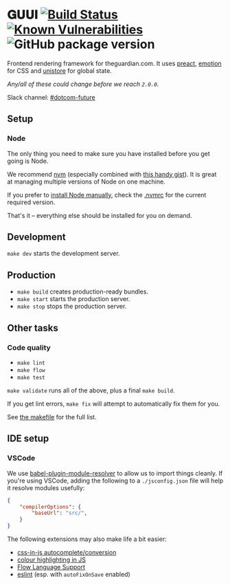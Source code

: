 # 𝐆𝐔𝐔𝐈 [![Build Status](https://travis-ci.org/guardian/guui.svg?branch=master)](https://travis-ci.org/guardian/guui) [![Known Vulnerabilities](https://snyk.io/test/github/guardian/guui/badge.svg?targetFile=package.json)](https://snyk.io/test/github/guardian/guui?targetFile=package.json) ![GitHub package version](https://img.shields.io/github/package-json/v/badges/shields.svg)



Frontend rendering framework for theguardian.com. It uses [preact](https://preactjs.com), [emotion](https://emotion.sh) for CSS and [unistore](https://github.com/developit/unistore) for global state.

_Any/all of these could change before we reach `2.0.0`._

Slack channel: [#dotcom-future](https://theguardian.slack.com/messages/C0JES5PEV)

## Setup
### Node

The only thing you need to make sure you have installed before you get going is Node.

We recommend [nvm](https://github.com/creationix/nvm) (especially combined with [this handy gist](https://gist.github.com/sndrs/5940e9e8a3f506b287233ed65365befb)). It is great at managing multiple versions of Node on one machine.

If you prefer to [install Node manually](https://nodejs.org/en/),
check the [.nvmrc](https://github.com/guardian/guui/blob/master/.nvmrc) for the current required version.

That's it – everything else should be installed for you on demand.

## Development
`make dev` starts the development server.

## Production
 - `make build` creates production-ready bundles.
 - `make start` starts the production server.
 - `make stop` stops the production server.

## Other tasks

### Code quality
- `make lint`
- `make flow`
- `make test`

`make validate` runs all of the above, plus a final `make build`.

If you get lint errors, `make fix` will attempt to automatically fix them for you.

See [the makefile](https://github.com/guardian/guui/blob/master/makefile) for the full list.

## IDE setup

### VSCode
We use [babel-plugin-module-resolver](https://github.com/tleunen/babel-plugin-module-resolver) to allow us to import things cleanly. If you're using VSCode, adding the following to a `./jsconfig.json` file will help it resolve modules usefully:

```json
{
    "compilerOptions": {
        "baseUrl": "src/",
    }
}
```

The following extensions may also make life a bit easier:

- [css-in-js autocomplete/conversion](https://marketplace.visualstudio.com/items?itemName=paulmolluzzo.convert-css-in-js)
- [colour highlighting in JS](https://marketplace.visualstudio.com/items?itemName=naumovs.color-highlight)
- [Flow Language Support](https://marketplace.visualstudio.com/items?itemName=flowtype.flow-for-vscode)
- [eslint](https://marketplace.visualstudio.com/items?itemName=dbaeumer.vscode-eslint) (esp. with `autoFixOnSave` enabled)
